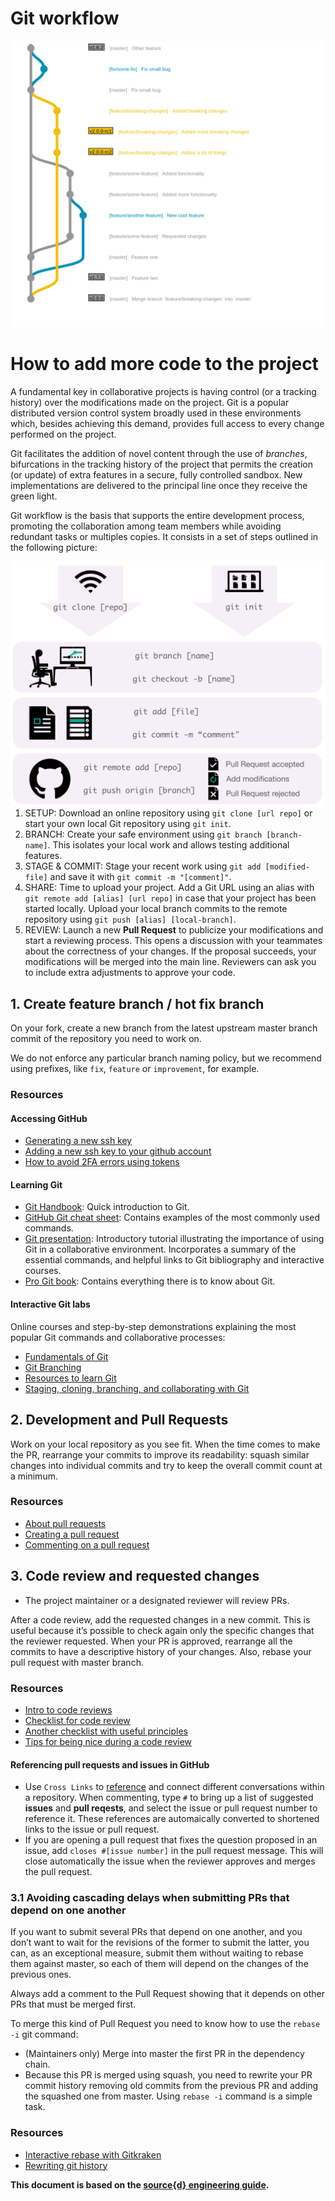 # Git workflow

![Image](images/git-flow-app.png?raw=true)

# How to add more code to the project
A fundamental key in collaborative projects is having control (or a tracking history) over the modifications made on the project. Git is a popular distributed version control system broadly used in these environments which, besides achieving this demand, provides full access to every change performed on the project. 

Git facilitates the addition of novel content through the use of _branches_, bifurcations in the tracking history of the project that permits the creation (or update) of extra features in a secure, fully controlled sandbox. New implementations are delivered to the principal line once they receive the green light.

Git workflow is the basis that supports the entire development process, promoting the collaboration among team members while avoiding redundant tasks or multiples copies. It consists in a set of steps outlined in the following picture: 

<img style="float: right;" src =images/git-flow.pdf> 

1. SETUP: Download an online repository using `git clone [url repo]` or start your own local Git repository using `git init`.
2. BRANCH: Create your safe environment using `git branch [branch-name]`. This isolates your local work and allows testing additional features. 
3. STAGE & COMMIT: Stage your recent work using `git add [modified-file]` and save it with `git commit -m "[comment]"`.
4. SHARE: Time to upload your project. Add a Git URL using an alias with `git remote add [alias] [url repo]` in case that your project has been started locally. Upload your local branch commits to the remote repository using `git push [alias] [local-branch]`.
5. REVIEW: Launch a new __Pull Request__ to publicize your modifications and start a reviewing process. This opens a discussion with your teammates about the correctness of your changes. If the proposal succeeds, your modifications will be merged into the main line. Reviewers can ask you to include extra adjustments to approve your code.
 
## 1. Create feature branch / hot fix branch
On your fork, create a new branch from the latest upstream master branch
commit of the repository you need to work on.

We do not enforce any particular branch naming policy, but we recommend using prefixes, like `fix`, `feature` or `improvement`, for example.

### Resources

#### Accessing GitHub
- [Generating a new ssh key](https://docs.github.com/en/github/authenticating-to-github/generating-a-new-ssh-key-and-adding-it-to-the-ssh-agent)
- [Adding a new ssh key to your github account](https://docs.github.com/en/github/authenticating-to-github/adding-a-new-ssh-key-to-your-github-account)
- [How to avoid 2FA errors using tokens](https://medium.com/@ginnyfahs/github-error-authentication-failed-from-command-line-3a545bfd0ca8)

#### Learning Git
- [Git Handbook](https://guides.github.com/introduction/git-handbook/): Quick introduction to Git.
- [GitHub Git cheat sheet](https://education.github.com/git-cheat-sheet-education.pdf): 
  Contains examples of the most commonly used commands.
- [Git presentation](http://vmarkovtsev.github.io/mipt_web_2015/02_git/index.html): 
  Introductory tutorial illustrating the importance of using Git in a collaborative environment. Incorporates a summary of the essential commands, and helpful links to Git bibliography and interactive courses.
- [Pro Git book](https://git-scm.com/book/en/v2): Contains everything there is to know about Git.

#### Interactive Git labs
Online courses and step-by-step demonstrations explaining the most popular Git commands and collaborative processes: 

- [Fundamentals of Git](https://gitimmersion.com/lab_01.html)
- [Git Branching](https://learngitbranching.js.org/)
- [Resources to learn Git](https://try.github.io/)
- [Staging, cloning, branching, and collaborating with Git](https://www.pluralsight.com/courses/code-school-git-real)

## 2. Development and Pull Requests
Work on your local repository as you see fit. When the time comes to make the PR, rearrange your 
commits to improve its readability: squash similar changes into individual commits and try 
to keep the overall commit count at a minimum.

### Resources
- [About pull requests](https://docs.github.com/en/github/collaborating-with-issues-and-pull-requests/about-pull-requests)
- [Creating a pull request](https://docs.github.com/en/github/collaborating-with-issues-and-pull-requests/creating-a-pull-request)
- [Commenting on a pull request](https://docs.github.com/en/github/collaborating-with-issues-and-pull-requests/commenting-on-a-pull-request)

## 3. Code review and requested changes

- The project maintainer or a designated reviewer will review PRs.

After a code review, add the requested changes in a new commit. This is useful
because it’s possible to check again only the specific changes that the reviewer
requested. When your PR is approved, rearrange all the commits to have a descriptive history of your changes. Also, rebase your pull request with master branch.

### Resources
* [Intro to code reviews](https://www.evoketechnologies.com/blog/simple-effective-code-review-tips/)
* [Checklist for code review](https://www.evoketechnologies.com/blog/code-review-checklist-perform-effective-code-reviews/)
* [Another checklist with useful principles](https://dev.to/codemouse92/10-principles-of-a-good-code-review-2eg)
* [Tips for being nice during a code review](https://developers.redhat.com/blog/2019/07/08/10-tips-for-reviewing-code-you-dont-like/)

#### Referencing pull requests and issues in GitHub 

* Use `Cross Links` to [reference](https://docs.github.com/en/github/writing-on-github/autolinked-references-and-urls#issues-and-pull-requests) and connect different conversations within a repository. When commenting, type `#` to bring up a list of suggested __issues__ and __pull reqests__, and select the issue or pull request number to reference it. These references are automaically converted to shortened links to the issue or pull request. 
* If you are opening a pull request that fixes the question proposed in an issue, add `closes #[issue number]` in the pull request message. This will close automatically the issue when the reviewer approves and merges the pull request.

### 3.1 Avoiding cascading delays when submitting PRs that depend on one another
If you want to submit several PRs that depend on one another, and you don’t want to wait for the revisions of the former to submit the latter, you can, as an exceptional measure, submit them without 
waiting to rebase them against master, so each of them will depend on the changes of the previous ones.

Always add a comment to the Pull Request showing that it depends on other PRs
that must be merged first.

To merge this kind of Pull Request you need to know how to use the
`rebase -i` git command:

- (Maintainers only) Merge into master the first PR in the dependency chain.
- Because this PR is merged using squash, you need to rewrite your PR commit
history removing old commits from the previous PR and adding the squashed one from
master. Using `rebase -i` command is a simple task.
  
### Resources

* [Interactive rebase with Gitkraken](https://support.gitkraken.com/working-with-repositories/interactive-rebase/)
* [Rewriting git history](https://git-scm.com/book/en/v2/Git-Tools-Rewriting-History)


**This document is based on the [source{d} engineering guide](https://github.com/src-d/guide/blob/master/engineering/git-flow.md).**
